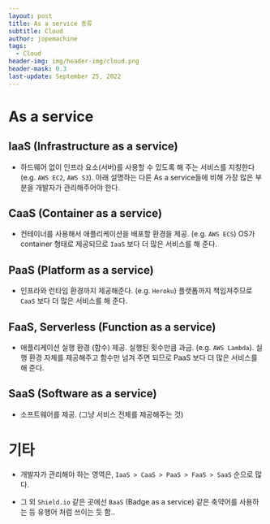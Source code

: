 ```yaml
---
layout: post
title: As a service 종류
subtitle: Cloud
author: jopemachine
tags:
  - Cloud
header-img: img/header-img/cloud.png
header-mask: 0.3
last-update: September 25, 2022
---
```


# As a service

## IaaS (Infrastructure as a service)

- 하드웨어 없이 인프라 요소(서버)를 사용할 수 있도록 해 주는 서비스를 지칭한다 (e.g. `AWS EC2`, `AWS S3`). 아래 설명하는 다른 As a service들에 비해 가장 많은 부분을 개발자가 관리해주어야 한다.

## CaaS (Container as a service)

- 컨테이너를 사용해서 애플리케이션을 배포할 환경을 제공. (e.g. `AWS ECS`) OS가 container 형태로 제공되므로 `IaaS` 보다 더 많은 서비스를 해 준다.

## PaaS (Platform as a service)

- 인프라와 런타임 환경까지 제공해준다. (e.g. `Heroku`) 플랫폼까지 책임져주므로 `CaaS` 보다 더 많은 서비스를 해 준다.

## FaaS, Serverless (Function as a service)

- 애플리케이션 실행 환경 (함수) 제공. 실행된 횟수만큼 과금. (e.g. `AWS Lambda`). 실행 환경 자체를 제공해주고 함수만 넘겨 주면 되므로 PaaS 보다 더 많은 서비스를 해 준다.

## SaaS (Software as a service)

- 소프트웨어를 제공. (그냥 서비스 전체를 제공해주는 것)

# 기타

- 개발자가 관리해야 하는 영역은, `IaaS > CaaS > PaaS > FaaS > SaaS` 순으로 많다.

- 그 외 `Shield.io` 같은 곳에선 `BaaS` (Badge as a service) 같은 축약어를 사용하는 등 유행어 처럼 쓰이는 듯 함..
